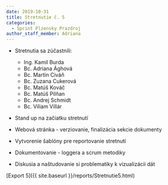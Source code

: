 ```yaml
---
date: 2019-10-31
title: Stretnutie č. 5
categories:
  - Sprint Plzensky Prazdroj
author_staff_member: Adriana
---
```

- Stretnutia sa zúčastnili:
  - Ing. Kamil Burda
  - Bc. Adriana Ághová
  - Bc. Martin Civáň
  - Bc. Zuzana Cukerová
  - Bc. Matúš Kováč
  - Bc. Matúš Pilňan
  - Bc. Andrej Schmidt
  - Bc. Viliam Villár

- Stand up na začiatku stretnutí
- Webová stránka - verziovanie, finalizácia sekcie dokumenty
- Vytvorenie šablóny pre reportovanie stretnutí
- Dokumentovanie - loggera a scrum metodiky
- Diskusia a naštudovanie si problematiky k vizualizácii dát

[Export 5]({{ site.baseurl }}/reports/Stretnutie5.html)
